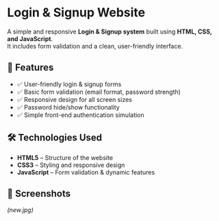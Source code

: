# Login & Signup Website

A simple and responsive **Login & Signup system** built using **HTML, CSS, and JavaScript**.  
It includes form validation and a clean, user-friendly interface.

## 🚀 Features
- ✅ User-friendly login & signup forms  
- ✅ Basic form validation (email format, password strength)  
- ✅ Responsive design for all screen sizes  
- ✅ Password hide/show functionality  
- ✅ Simple front-end authentication simulation  

## 🛠️ Technologies Used
- **HTML5** – Structure of the website  
- **CSS3** – Styling and responsive design  
- **JavaScript** – Form validation & dynamic features  
## 📸 Screenshots
*(new.jpg)*
